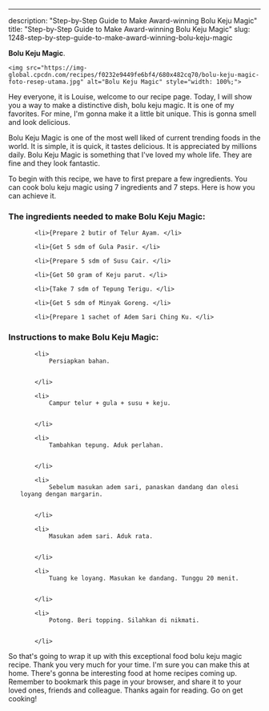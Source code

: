 ---
description: "Step-by-Step Guide to Make Award-winning Bolu Keju Magic"
title: "Step-by-Step Guide to Make Award-winning Bolu Keju Magic"
slug: 1248-step-by-step-guide-to-make-award-winning-bolu-keju-magic

<p>
	<strong>Bolu Keju Magic</strong>. 
	
</p>
<p>
	
	<img src="https://img-global.cpcdn.com/recipes/f0232e9449fe6bf4/680x482cq70/bolu-keju-magic-foto-resep-utama.jpg" alt="Bolu Keju Magic" style="width: 100%;">
	
	
</p>
<p>
	Hey everyone, it is Louise, welcome to our recipe page. Today, I will show you a way to make a distinctive dish, bolu keju magic. It is one of my favorites. For mine, I'm gonna make it a little bit unique. This is gonna smell and look delicious.
</p>
	
<p>
	Bolu Keju Magic is one of the most well liked of current trending foods in the world. It is simple, it is quick, it tastes delicious. It is appreciated by millions daily. Bolu Keju Magic is something that I've loved my whole life. They are fine and they look fantastic.
</p>
<p>
	
</p>

<p>
To begin with this recipe, we have to first prepare a few ingredients. You can cook bolu keju magic using 7 ingredients and 7 steps. Here is how you can achieve it.
</p>

<h3>The ingredients needed to make Bolu Keju Magic:</h3>

<ol>
	
		<li>{Prepare 2 butir of Telur Ayam. </li>
	
		<li>{Get 5 sdm of Gula Pasir. </li>
	
		<li>{Prepare 5 sdm of Susu Cair. </li>
	
		<li>{Get 50 gram of Keju parut. </li>
	
		<li>{Take 7 sdm of Tepung Terigu. </li>
	
		<li>{Get 5 sdm of Minyak Goreng. </li>
	
		<li>{Prepare 1 sachet of Adem Sari Ching Ku. </li>
	
</ol>
<p>
	
</p>

<h3>Instructions to make Bolu Keju Magic:</h3>

<ol>
	
		<li>
			Persiapkan bahan.
			
			
		</li>
	
		<li>
			Campur telur + gula + susu + keju.
			
			
		</li>
	
		<li>
			Tambahkan tepung. Aduk perlahan.
			
			
		</li>
	
		<li>
			Sebelum masukan adem sari, panaskan dandang dan olesi loyang dengan margarin.
			
			
		</li>
	
		<li>
			Masukan adem sari. Aduk rata.
			
			
		</li>
	
		<li>
			Tuang ke loyang. Masukan ke dandang. Tunggu 20 menit.
			
			
		</li>
	
		<li>
			Potong. Beri topping. Silahkan di nikmati.
			
			
		</li>
	
</ol>

<p>
	
</p>

<p>
	So that's going to wrap it up with this exceptional food bolu keju magic recipe. Thank you very much for your time. I'm sure you can make this at home. There's gonna be interesting food at home recipes coming up. Remember to bookmark this page in your browser, and share it to your loved ones, friends and colleague. Thanks again for reading. Go on get cooking!
</p>
